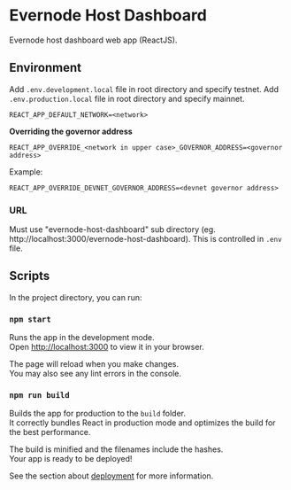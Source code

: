 # Evernode Host Dashboard
Evernode host dashboard web app (ReactJS).

## Environment
Add `.env.development.local` file in root directory and specify testnet.
Add `.env.production.local` file in root directory and specify mainnet.
```
REACT_APP_DEFAULT_NETWORK=<network>
```
__Overriding the governor address__
```
REACT_APP_OVERRIDE_<network in upper case>_GOVERNOR_ADDRESS=<governor address>
```
Example:
```
REACT_APP_OVERRIDE_DEVNET_GOVERNOR_ADDRESS=<devnet governor address>
```

### URL
Must use "evernode-host-dashboard" sub directory (eg. http://localhost:3000/evernode-host-dashboard). This is controlled in `.env` file.

## Scripts

In the project directory, you can run:

### `npm start`

Runs the app in the development mode.\
Open [http://localhost:3000](http://localhost:3000) to view it in your browser.

The page will reload when you make changes.\
You may also see any lint errors in the console.

### `npm run build`

Builds the app for production to the `build` folder.\
It correctly bundles React in production mode and optimizes the build for the best performance.

The build is minified and the filenames include the hashes.\
Your app is ready to be deployed!

See the section about [deployment](https://facebook.github.io/create-react-app/docs/deployment) for more information.
